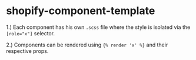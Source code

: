 # shopify-component-template

1.) Each component has his own `.scss` file where the style is isolated via the `[role="x"]` selector.

2.) Components can be rendered using `{% render 'x' %}` and their respective props.